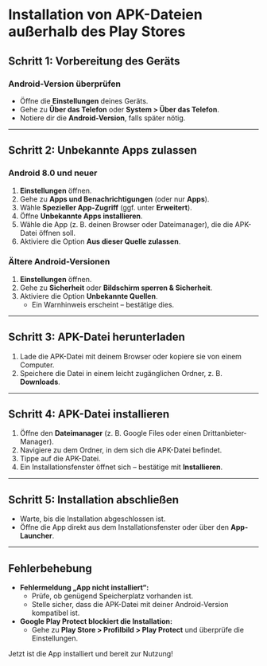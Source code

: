 # Installation von APK-Dateien außerhalb des Play Stores

## **Schritt 1: Vorbereitung des Geräts**
### Android-Version überprüfen
- Öffne die **Einstellungen** deines Geräts.
- Gehe zu **Über das Telefon** oder **System > Über das Telefon**.
- Notiere dir die **Android-Version**, falls später nötig.

---

## **Schritt 2: Unbekannte Apps zulassen**
### Android 8.0 und neuer
1. **Einstellungen** öffnen.
2. Gehe zu **Apps und Benachrichtigungen** (oder nur **Apps**).
3. Wähle **Spezieller App-Zugriff** (ggf. unter **Erweitert**).
4. Öffne **Unbekannte Apps installieren**.
5. Wähle die App (z. B. deinen Browser oder Dateimanager), die die APK-Datei öffnen soll.
6. Aktiviere die Option **Aus dieser Quelle zulassen**.

### Ältere Android-Versionen
1. **Einstellungen** öffnen.
2. Gehe zu **Sicherheit** oder **Bildschirm sperren & Sicherheit**.
3. Aktiviere die Option **Unbekannte Quellen**.
   - Ein Warnhinweis erscheint – bestätige dies.

---

## **Schritt 3: APK-Datei herunterladen**
1. Lade die APK-Datei mit deinem Browser oder kopiere sie von einem Computer.
2. Speichere die Datei in einem leicht zugänglichen Ordner, z. B. **Downloads**.

---

## **Schritt 4: APK-Datei installieren**
1. Öffne den **Dateimanager** (z. B. Google Files oder einen Drittanbieter-Manager).
2. Navigiere zu dem Ordner, in dem sich die APK-Datei befindet.
3. Tippe auf die APK-Datei.
4. Ein Installationsfenster öffnet sich – bestätige mit **Installieren**.

---

## **Schritt 5: Installation abschließen**
- Warte, bis die Installation abgeschlossen ist.
- Öffne die App direkt aus dem Installationsfenster oder über den **App-Launcher**.

---

## **Fehlerbehebung**
- **Fehlermeldung „App nicht installiert“:**
  - Prüfe, ob genügend Speicherplatz vorhanden ist.
  - Stelle sicher, dass die APK-Datei mit deiner Android-Version kompatibel ist.
- **Google Play Protect blockiert die Installation:**
  - Gehe zu **Play Store > Profilbild > Play Protect** und überprüfe die Einstellungen.

Jetzt ist die App installiert und bereit zur Nutzung!